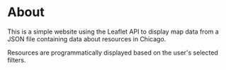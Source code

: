# About

This is a simple website using the Leaflet API to display map data from a JSON file containing data about resources in Chicago.

Resources are programmatically displayed based on the user's selected filters.
